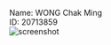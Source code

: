 Name: WONG Chak Ming<br />
ID: 20713859<br />
<img src="/comp3111-lab1-2023s/screenshot.jpg" alt="screenshot" title="Git History">